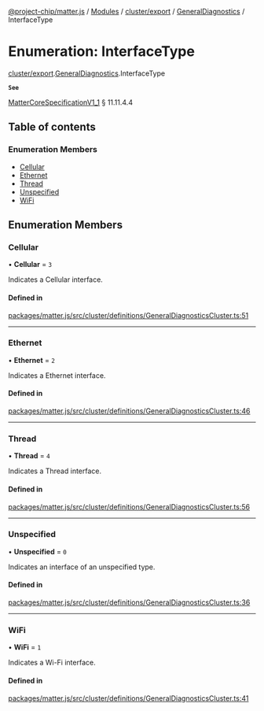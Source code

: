 [@project-chip/matter.js](../README.md) / [Modules](../modules.md) / [cluster/export](../modules/cluster_export.md) / [GeneralDiagnostics](../modules/cluster_export.GeneralDiagnostics.md) / InterfaceType

# Enumeration: InterfaceType

[cluster/export](../modules/cluster_export.md).[GeneralDiagnostics](../modules/cluster_export.GeneralDiagnostics.md).InterfaceType

**`See`**

[MatterCoreSpecificationV1_1](../interfaces/spec_export.MatterCoreSpecificationV1_1.md) § 11.11.4.4

## Table of contents

### Enumeration Members

- [Cellular](cluster_export.GeneralDiagnostics.InterfaceType.md#cellular)
- [Ethernet](cluster_export.GeneralDiagnostics.InterfaceType.md#ethernet)
- [Thread](cluster_export.GeneralDiagnostics.InterfaceType.md#thread)
- [Unspecified](cluster_export.GeneralDiagnostics.InterfaceType.md#unspecified)
- [WiFi](cluster_export.GeneralDiagnostics.InterfaceType.md#wifi)

## Enumeration Members

### Cellular

• **Cellular** = ``3``

Indicates a Cellular interface.

#### Defined in

[packages/matter.js/src/cluster/definitions/GeneralDiagnosticsCluster.ts:51](https://github.com/project-chip/matter.js/blob/ac2c2688/packages/matter.js/src/cluster/definitions/GeneralDiagnosticsCluster.ts#L51)

___

### Ethernet

• **Ethernet** = ``2``

Indicates a Ethernet interface.

#### Defined in

[packages/matter.js/src/cluster/definitions/GeneralDiagnosticsCluster.ts:46](https://github.com/project-chip/matter.js/blob/ac2c2688/packages/matter.js/src/cluster/definitions/GeneralDiagnosticsCluster.ts#L46)

___

### Thread

• **Thread** = ``4``

Indicates a Thread interface.

#### Defined in

[packages/matter.js/src/cluster/definitions/GeneralDiagnosticsCluster.ts:56](https://github.com/project-chip/matter.js/blob/ac2c2688/packages/matter.js/src/cluster/definitions/GeneralDiagnosticsCluster.ts#L56)

___

### Unspecified

• **Unspecified** = ``0``

Indicates an interface of an unspecified type.

#### Defined in

[packages/matter.js/src/cluster/definitions/GeneralDiagnosticsCluster.ts:36](https://github.com/project-chip/matter.js/blob/ac2c2688/packages/matter.js/src/cluster/definitions/GeneralDiagnosticsCluster.ts#L36)

___

### WiFi

• **WiFi** = ``1``

Indicates a Wi-Fi interface.

#### Defined in

[packages/matter.js/src/cluster/definitions/GeneralDiagnosticsCluster.ts:41](https://github.com/project-chip/matter.js/blob/ac2c2688/packages/matter.js/src/cluster/definitions/GeneralDiagnosticsCluster.ts#L41)
